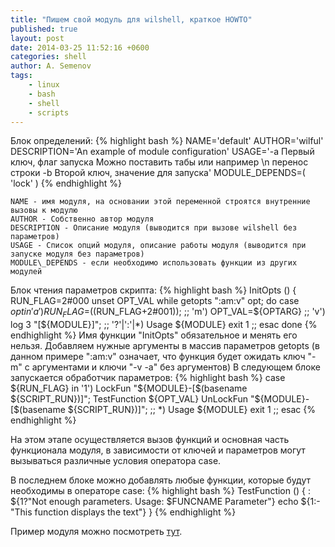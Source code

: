 ```yaml
---
title: "Пишем свой модуль для wilshell, краткое HOWTO"
published: true
layout: post
date: 2014-03-25 11:52:16 +0600
categories: shell
author: A. Semenov
tags: 
    - linux
    - bash
    - shell
    - scripts
---
```


<!--more-->

Блок определений:
{% highlight bash %}
NAME='default'
AUTHOR='wilful'
DESCRIPTION='An example of module configuration'
USAGE='-a  Первый ключ, флаг запуска
Можно поставить 
    табы или например \n перенос строки
-b  Второй ключ, значение для запуска'
MODULE_DEPENDS=( 'lock' )
{% endhighlight %}

    NAME - имя модуля, на основании этой переменной строятся внутренние вызовы к модулю
    AUTHOR - Собственно автор модуля
    DESCRIPTION - Описание модуля (выводится при вызове wilshell без параметров)
    USAGE - Список опций модуля, описание работы модуля (выводится при запуске модуля без параметров)
    MODULE\_DEPENDS - если необходимо использовать функции из других модулей


Блок чтения параметров скрипта:
{% highlight bash %}
InitOpts () {
    RUN_FLAG=2#000
    unset OPT_VAL
    while getopts ":am:v" opt; do
        case $opt in
            'a') 
                RUN_FLAG=$((RUN_FLAG+2#001));
            ;;
            'm') 
                OPT_VAL=${OPTARG}
            ;;
            'v') 
                log 3 "[${MODULE}]";
            ;;
            '?'|':'|*) 
                Usage ${MODULE}
                exit 1
            ;;
        esac
    done
{% endhighlight %}
Имя функции "InitOpts" обязательное и менять его нельзя. Добавляем нужные аргументы в массив параметров getopts (в данном примере ":am:v" означает, что функция будет ожидать ключ "-m" с аргументами и ключи "-v -a" без аргументов)
В следующем блоке запускается обработчик параметров:
{% highlight bash %}
    case ${RUN_FLAG} in
        '1')
            LockFun "${MODULE}-[$(basename ${SCRIPT_RUN})]";
            TestFunction ${OPT_VAL}
            UnLockFun "${MODULE}-[$(basename ${SCRIPT_RUN})]";
        ;;
        *)
            Usage ${MODULE}
            exit 1
        ;;
    esac
{% endhighlight %}

На этом этапе осуществляется вызов функций и основная часть функционала модуля, в зависимости от ключей и параметров могут вызываться различные условия оператора case.

В последнем блоке можно добавлять любые функции, которые будут необходимы в операторе case:
{% highlight bash %}
TestFunction () {
    : ${1?"Not enough parameters. Usage: $FUNCNAME Parameter"}
    echo ${1:-"This function displays the text"}
}
{% endhighlight %}

Пример модуля можно посмотреть [тут][link01].

[link01]: https://github.com/wilful/root-shell/blob/master/usr/modules/default.module
